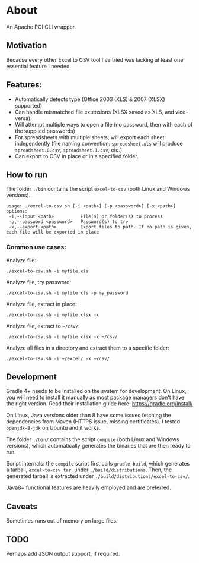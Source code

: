 # About
An Apache POI CLI wrapper.

## Motivation
Because every other Excel to CSV tool I've tried was lacking at least one essential feature I needed.

## Features:
- Automatically detects type (Office 2003 (XLS) & 2007 (XLSX) supported)
- Can handle mismatched file extensions (XLSX saved as XLS, and vice-versa).
- Will attempt multiple ways to open a file (no password, then with each of the supplied passwords)
- For spreadsheets with multiple sheets, will export each sheet independently (file naming convention: `spreadsheet.xls` will produce `spreadsheet.0.csv`, `spreadsheet.1.csv`, etc.)
- Can export to CSV in place or in a specified folder.

## How to run
The folder `./bin` contains the script `excel-to-csv` (both Linux and Windows versions).
```
usage: ./excel-to-csv.sh [-i <path>] [-p <password>] [-x <path>]
options:
 -i,--input <path>          File(s) or folder(s) to process
 -p,--password <password>   Password(s) to try
 -x,--export <path>         Export files to path. If no path is given, each file will be exported in place
```

### Common use cases:

Analyze file: 

`./excel-to-csv.sh -i myfile.xls`

Analyze file, try password: 

`./excel-to-csv.sh -i myfile.xls -p my_password`

Analyze file, extract in place: 

`./excel-to-csv.sh -i myfile.xlsx -x`

Analyze file, extract to `~/csv/`: 

`./excel-to-csv.sh -i myfile.xlsx -x ~/csv/`

Analyze all files in a directory and extract them to a specific folder:

```./excel-to-csv.sh -i ~/excel/ -x ~/csv/```


## Development
Gradle 4+ needs to be installed on the system for development. On Linux, you will need to install it manually as most package managers don't have the right version. Read their installation guide here: https://gradle.org/install/

On Linux, Java versions older than 8 have some issues fetching the dependencies from Maven (HTTPS issue, missing certificates). I tested `openjdk-8-jdk` on Ubuntu and it works.

The folder `./bin/` contains the script `compile` (both Linux and Windows versions), which automatically generates the binaries that are then ready to run.

Script internals: the `compile` script first calls `gradle build`, which generates a tarball, `excel-to-csv.tar`, under `./build/distributions`.
Then, the generated tarball is extracted under `./build/distributions/excel-to-csv/`.

Java8+ functional features are heavily employed and are preferred.  

## Caveats
Sometimes runs out of memory on large files.

## TODO
Perhaps add JSON output support, if required.